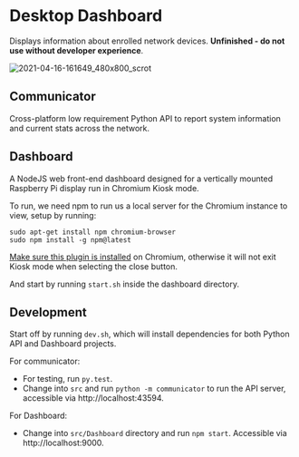 # Desktop Dashboard
Displays information about enrolled network devices. **Unfinished - do not use without developer experience**.

![2021-04-16-161649_480x800_scrot](https://user-images.githubusercontent.com/11209477/115046438-5962d400-9ecf-11eb-88ef-f7982495bb94.png)

## Communicator
Cross-platform low requirement Python API to report system information and current stats across the network.

## Dashboard
A NodeJS web front-end dashboard designed for a vertically mounted Raspberry Pi display run in Chromium Kiosk mode.

To run, we need npm to run us a local server for the Chromium instance to view, setup by running:

```
sudo apt-get install npm chromium-browser
sudo npm install -g npm@latest
```
[Make sure this plugin is installed][kioskexit] on Chromium, otherwise it will not exit Kiosk mode when selecting the close button.

And start by running `start.sh` inside the dashboard directory.

## Development
Start off by running `dev.sh`, which will install dependencies for both Python API and Dashboard projects.

For communicator:
* For testing, run `py.test`.
* Change into `src` and run `python -m communicator` to run the API server, accessible via http://localhost:43594.

For Dashboard:
* Change into `src/Dashboard` directory and run `npm start`. Accessible via http://localhost:9000.

[kioskexit]: https://chrome.google.com/webstore/detail/exit-kiosk/oickijkfojmeggjbbhajnpjapbkippen
